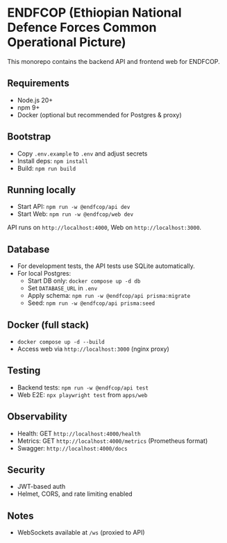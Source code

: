 # ENDFCOP (Ethiopian National Defence Forces Common Operational Picture)

This monorepo contains the backend API and frontend web for ENDFCOP.

## Requirements
- Node.js 20+
- npm 9+
- Docker (optional but recommended for Postgres & proxy)

## Bootstrap
- Copy `.env.example` to `.env` and adjust secrets
- Install deps: `npm install`
- Build: `npm run build`

## Running locally
- Start API: `npm run -w @endfcop/api dev`
- Start Web: `npm run -w @endfcop/web dev`

API runs on `http://localhost:4000`, Web on `http://localhost:3000`.

## Database
- For development tests, the API tests use SQLite automatically.
- For local Postgres:
  - Start DB only: `docker compose up -d db`
  - Set `DATABASE_URL` in `.env`
  - Apply schema: `npm run -w @endfcop/api prisma:migrate`
  - Seed: `npm run -w @endfcop/api prisma:seed`

## Docker (full stack)
- `docker compose up -d --build`
- Access web via `http://localhost:3000` (nginx proxy)

## Testing
- Backend tests: `npm run -w @endfcop/api test`
- Web E2E: `npx playwright test` from `apps/web`

## Observability
- Health: GET `http://localhost:4000/health`
- Metrics: GET `http://localhost:4000/metrics` (Prometheus format)
- Swagger: `http://localhost:4000/docs`

## Security
- JWT-based auth
- Helmet, CORS, and rate limiting enabled

## Notes
- WebSockets available at `/ws` (proxied to API)